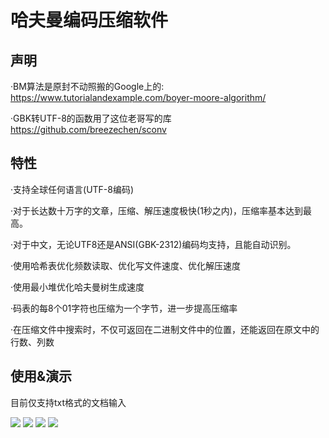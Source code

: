 # 哈夫曼编码压缩软件
声明
------------------

·BM算法是原封不动照搬的Google上的: <https://www.tutorialandexample.com/boyer-moore-algorithm/>  

·GBK转UTF-8的函数用了这位老哥写的库<https://github.com/breezechen/sconv>  

特性  
------------------
·支持全球任何语言(UTF-8编码)  

·对于长达数十万字的文章，压缩、解压速度极快(1秒之内)，压缩率基本达到最高。   
	
·对于中文，无论UTF8还是ANSI(GBK-2312)编码均支持，且能自动识别。  
	
·使用哈希表优化频数读取、优化写文件速度、优化解压速度  
	
·使用最小堆优化哈夫曼树生成速度  
	
·码表的每8个01字符也压缩为一个字节，进一步提高压缩率  
	
·在压缩文件中搜索时，不仅可返回在二进制文件中的位置，还能返回在原文中的行数、列数  
	
使用&演示
-----------------
目前仅支持txt格式的文档输入  

[![](http://shrike.site/pic/红楼梦.png)](http://shrike.site/pic/红楼梦.png)
[![](http://shrike.site/pic/三体.png)](http://shrike.site/pic/三体.png)
[![](http://shrike.site/pic/三体找水滴.png)](http://shrike.site/pic/三体找水滴.png)
[![](http://shrike.site/pic/挪威的森林.png)](http://shrike.site/pic/挪威的森林.png)
